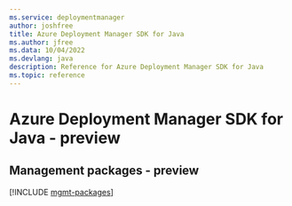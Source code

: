 ```yaml
---
ms.service: deploymentmanager
author: joshfree
title: Azure Deployment Manager SDK for Java
ms.author: jfree
ms.data: 10/04/2022
ms.devlang: java
description: Reference for Azure Deployment Manager SDK for Java
ms.topic: reference
---
```

# Azure Deployment Manager SDK for Java - preview

## Management packages - preview
[!INCLUDE [mgmt-packages](deployment-manager-mgmt-index.md)]